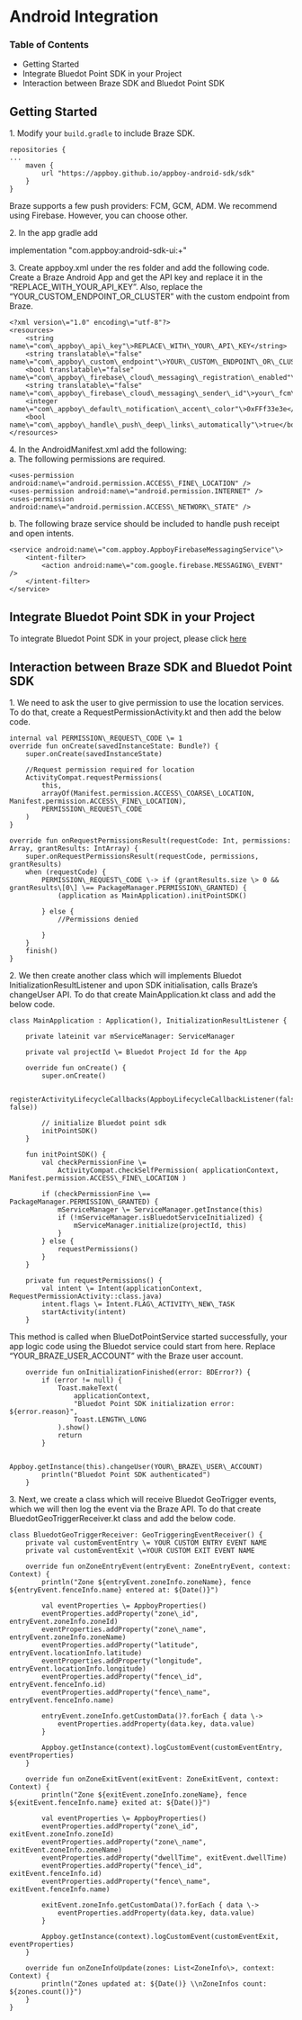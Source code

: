 Android Integration
=========================

### Table of Contents

*   Getting Started
*   Integrate Bluedot Point SDK in your Project
*   Interaction between Braze SDK and Bluedot Point SDK

Getting Started
---------------

1\. Modify your `build.gradle` to include Braze SDK.

```
repositories {
...
    maven { 
        url "https://appboy.github.io/appboy-android-sdk/sdk" 
    }
}
```

Braze supports a few push providers: FCM, GCM, ADM. We recommend using Firebase. However, you can choose other.

2. In the app gradle add

implementation "com.appboy:android-sdk-ui:+"

3\. Create appboy.xml under the res folder and add the following code. Create a Braze Android App and get the API key and replace it in the “REPLACE\_WITH\_YOUR\_API\_KEY”. Also, replace the “YOUR\_CUSTOM\_ENDPOINT\_OR\_CLUSTER” with the custom endpoint from Braze.

```
<?xml version\="1.0" encoding\="utf-8"?>
<resources>
    <string name\="com\_appboy\_api\_key"\>REPLACE\_WITH\_YOUR\_API\_KEY</string>
    <string translatable\="false" name\="com\_appboy\_custom\_endpoint"\>YOUR\_CUSTOM\_ENDPOINT\_OR\_CLUSTER</string>
    <bool translatable\="false" name\="com\_appboy\_firebase\_cloud\_messaging\_registration\_enabled"\>true</bool>
    <string translatable\="false" name\="com\_appboy\_firebase\_cloud\_messaging\_sender\_id"\>your\_fcm\_sender\_id\_here</string>
    <integer name\="com\_appboy\_default\_notification\_accent\_color"\>0xFFf33e3e</integer>
    <bool name\="com\_appboy\_handle\_push\_deep\_links\_automatically"\>true</bool>
</resources>
```

4\. In the AndroidManifest.xml add the following:  
a. The following permissions are required.

```
<uses-permission android:name\="android.permission.ACCESS\_FINE\_LOCATION" />
<uses-permission android:name\="android.permission.INTERNET" />
<uses-permission android:name\="android.permission.ACCESS\_NETWORK\_STATE" />
```

b. The following braze service should be included to handle push receipt and open intents.

```
<service android:name\="com.appboy.AppboyFirebaseMessagingService"\>
    <intent-filter>
        <action android:name\="com.google.firebase.MESSAGING\_EVENT" />
    </intent-filter>
</service>
```

Integrate Bluedot Point SDK in your Project
-------------------------------------------

To integrate Bluedot Point SDK in your project, please click [here](https://docs.bluedot.io/android-sdk/android-project-setup/)

Interaction between Braze SDK and Bluedot Point SDK
---------------------------------------------------

1\. We need to ask the user to give permission to use the location services. To do that, create a RequestPermissionActivity.kt and then add the below code.

```
internal val PERMISSION\_REQUEST\_CODE \= 1
override fun onCreate(savedInstanceState: Bundle?) {
    super.onCreate(savedInstanceState)

    //Request permission required for location
    ActivityCompat.requestPermissions(
        this,
        arrayOf(Manifest.permission.ACCESS\_COARSE\_LOCATION, Manifest.permission.ACCESS\_FINE\_LOCATION),
        PERMISSION\_REQUEST\_CODE
    )
}

override fun onRequestPermissionsResult(requestCode: Int, permissions: Array, grantResults: IntArray) {
    super.onRequestPermissionsResult(requestCode, permissions, grantResults)
    when (requestCode) {
        PERMISSION\_REQUEST\_CODE \-> if (grantResults.size \> 0 && grantResults\[0\] \== PackageManager.PERMISSION\_GRANTED) {
            (application as MainApplication).initPointSDK()

        } else {
            //Permissions denied

        }
    }
    finish()
}
```

2\. We then create another class which will implements Bluedot InitializationResultListener and upon SDK initialisation, calls Braze’s changeUser API. To do that create MainApplication.kt class and add the below code.

```
class MainApplication : Application(), InitializationResultListener {

    private lateinit var mServiceManager: ServiceManager
    
    private val projectId \= Bluedot Project Id for the App 

    override fun onCreate() {
        super.onCreate()

        registerActivityLifecycleCallbacks(AppboyLifecycleCallbackListener(false, false))

        // initialize Bluedot point sdk
        initPointSDK()
    }

    fun initPointSDK() {
        val checkPermissionFine \= 
            ActivityCompat.checkSelfPermission( applicationContext, Manifest.permission.ACCESS\_FINE\_LOCATION ) 

        if (checkPermissionFine \== PackageManager.PERMISSION\_GRANTED) { 
            mServiceManager \= ServiceManager.getInstance(this) 
            if (!mServiceManager.isBluedotServiceInitialized) { 
                mServiceManager.initialize(projectId, this) 
            } 
        } else { 
            requestPermissions() 
        }
    }

    private fun requestPermissions() {
        val intent \= Intent(applicationContext, RequestPermissionActivity::class.java)
        intent.flags \= Intent.FLAG\_ACTIVITY\_NEW\_TASK
        startActivity(intent)
    }
```

This method is called when BlueDotPointService started successfully, your app logic code using the Bluedot service could start from here. Replace “YOUR\_BRAZE\_USER\_ACCOUNT” with the Braze user account.

```
    override fun onInitializationFinished(error: BDError?) {
        if (error != null) {
            Toast.makeText(
                applicationContext,
                "Bluedot Point SDK initialization error: ${error.reason}",
                Toast.LENGTH\_LONG
            ).show()
            return
        }

        Appboy.getInstance(this).changeUser(YOUR\_BRAZE\_USER\_ACCOUNT)
        println("Bluedot Point SDK authenticated")
    }
```

3\. Next, we create a class which will receive Bluedot GeoTrigger events, which we will then log the event via the Braze API. To do that create BluedotGeoTriggerReceiver.kt class and add the below code.

```
class BluedotGeoTriggerReceiver: GeoTriggeringEventReceiver() {
    private val customEventEntry \= YOUR CUSTOM ENTRY EVENT NAME
    private val customEventExit \=YOUR CUSTOM EXIT EVENT NAME

    override fun onZoneEntryEvent(entryEvent: ZoneEntryEvent, context: Context) {
        println("Zone ${entryEvent.zoneInfo.zoneName}, fence ${entryEvent.fenceInfo.name} entered at: ${Date()}")

        val eventProperties \= AppboyProperties()
        eventProperties.addProperty("zone\_id", entryEvent.zoneInfo.zoneId)
        eventProperties.addProperty("zone\_name", entryEvent.zoneInfo.zoneName)
        eventProperties.addProperty("latitude", entryEvent.locationInfo.latitude)
        eventProperties.addProperty("longitude", entryEvent.locationInfo.longitude)
        eventProperties.addProperty("fence\_id", entryEvent.fenceInfo.id)
        eventProperties.addProperty("fence\_name", entryEvent.fenceInfo.name)

        entryEvent.zoneInfo.getCustomData()?.forEach { data \->
            eventProperties.addProperty(data.key, data.value)
        }

        Appboy.getInstance(context).logCustomEvent(customEventEntry, eventProperties)
    }

    override fun onZoneExitEvent(exitEvent: ZoneExitEvent, context: Context) {
        println("Zone ${exitEvent.zoneInfo.zoneName}, fence ${exitEvent.fenceInfo.name} exited at: ${Date()}")

        val eventProperties \= AppboyProperties()
        eventProperties.addProperty("zone\_id", exitEvent.zoneInfo.zoneId)
        eventProperties.addProperty("zone\_name", exitEvent.zoneInfo.zoneName)
        eventProperties.addProperty("dwellTime", exitEvent.dwellTime)
        eventProperties.addProperty("fence\_id", exitEvent.fenceInfo.id)
        eventProperties.addProperty("fence\_name", exitEvent.fenceInfo.name)

        exitEvent.zoneInfo.getCustomData()?.forEach { data \->
            eventProperties.addProperty(data.key, data.value)
        }

        Appboy.getInstance(context).logCustomEvent(customEventExit, eventProperties)
    }

    override fun onZoneInfoUpdate(zones: List<ZoneInfo\>, context: Context) {
        println("Zones updated at: ${Date()} \\nZoneInfos count: ${zones.count()}")
    }
}
```